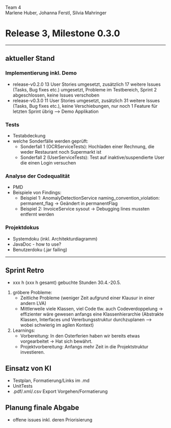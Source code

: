 Team 4  
Marlene Huber, Johanna Ferstl, Silvia Mahringer  
# Release 3, Milestone 0.3.0

---
## aktueller Stand
### Implementierung inkl. Demo
- release-v0.2.0  13 User Stories umgesetzt, zusätzlich 17 weitere Issues (Tasks, Bug fixes etc.) umgesetzt, Probleme im Testbereich, Sprint 2 abgeschlossen, keine Issues verschoben
- release-v0.3.0  11 User Stories umgesetzt, zusätzlich 31 weitere Issues (Tasks, Bug fixes etc.), keine Verschiebungen, nur noch 1 Feature für letzten Sprint übrig
--> Demo Applikation

### Tests
- Testabdeckung
- welche Sonderfälle werden geprüft: 
  - Sonderfall 1 (OCRServiceTests): Hochladen einer Rechnung, die weder Restaurant noch Supermarkt ist 
  - Sonderfall 2 (UserServiceTests): Test auf inaktive/suspendierte User die einen Login versuchen

### Analyse der Codequalität
- PMD
- Beispiele von Findings:
  - Beispiel 1: AnomalyDetectionService naming_convention_violation: permanent_flag -> Geändert in permanentFlag
  - Beispiel 2: InvoiceService sysout -> Debugging lines mussten entfernt werden
  
### Projektdokus
  - Systemdoku (inkl. Architekturdiagramm)
  - JavaDoc - how to use?
  - Benutzerdoku (.jar failing)
---

## Sprint Retro
- xxx h (xxx h gesamt) gebuchte Stunden 30.4.-20.5.

1) gröbere Probleme:
   -  Zeitliche Probleme (weniger Zeit aufgrund einer Klausur in einer andern LVA)
   -  Mittlerweile viele Klassen, viel Code tlw. auch Codeverdoppelung -> effizienter wäre gewesen anfangs eine Klassenhierarchie (Abstrakte Klassen, Interfaces und Vererbungsstruktur durchzuplanen --> wobei schwierig im agilen Kontext)
2) Learnings:
   - Vorbereitung: In den Osterferien haben wir bereits etwas vorgearbeitet -> Hat sich bewährt.
   - Projektvorbereitung: Anfangs mehr Zeit in die Projektstruktur investieren. 

## Einsatz von KI
- Testplan, Formatierung/Links im .md
- UnitTests
- .pdf/.xml/.csv Export Vorgehen/Formatierung

## Planung finale Abgabe
- offene issues inkl. deren Priorisierung
